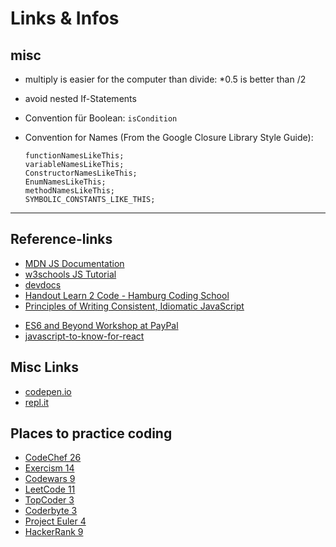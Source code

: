 # Links & Infos

## misc

- multiply is easier for the computer than divide: \*0.5 is better than /2
- avoid nested If-Statements
- Convention für Boolean: `isCondition`
- Convention for Names (From the Google Closure Library Style Guide):

  ```
  functionNamesLikeThis;
  variableNamesLikeThis;
  ConstructorNamesLikeThis;
  EnumNamesLikeThis;
  methodNamesLikeThis;
  SYMBOLIC_CONSTANTS_LIKE_THIS;
  ```

---

## Reference-links

- [MDN JS Documentation](https://developer.mozilla.org/en-US/docs/Web/JavaScript)
- [w3schools JS Tutorial](https://www.w3schools.com/js/default.asp)
- [devdocs](https://devdocs.io/html/)
- [Handout Learn 2 Code - Hamburg Coding School](https://hamburgcodingschool.com/resources/handout-learn-to-code-hamburg-coding-school.pdf)
- [Principles of Writing Consistent, Idiomatic JavaScript](https://github.com/rwaldron/idiomatic.js)

<!-- [Handout Javascript for Web - Hamburg Coding School](files/Handout - JavaScript for Web.pdf) -->

- [ES6 and Beyond Workshop at PayPal](https://www.youtube.com/playlist?list=PLV5CVI1eNcJgUA2ziIML3-7sMbS7utie5)
- [javascript-to-know-for-react](https://kentcdodds.com/blog/javascript-to-know-for-react)



## Misc Links

- [codepen.io](https://codepen.io)
- [repl.it](https://repl.it)

## Places to practice coding

- [CodeChef 26](https://www.codechef.com/)
- [Exercism 14](https://exercism.io/)
- [Codewars 9](https://www.codewars.com/)
- [LeetCode 11](https://leetcode.com/)
- [TopCoder 3](https://www.topcoder.com/)
- [Coderbyte 3](https://coderbyte.com/)
- [Project Euler 4](https://projecteuler.net/)
- [HackerRank 9](https://www.hackerrank.com/)

